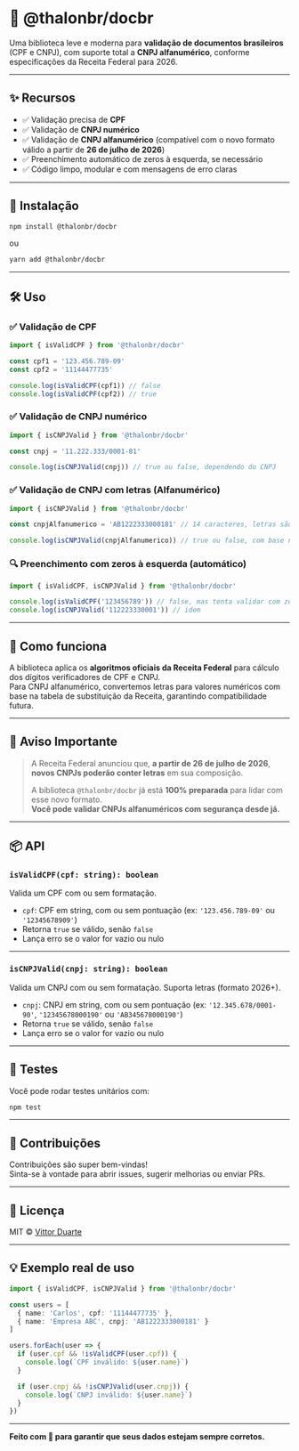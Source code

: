 # 📄 @thalonbr/docbr

Uma biblioteca leve e moderna para **validação de documentos brasileiros** (CPF e CNPJ), com suporte total a **CNPJ alfanumérico**, conforme especificações da Receita Federal para 2026.

---

## ✨ Recursos

- ✅ Validação precisa de **CPF**
- ✅ Validação de **CNPJ numérico**
- ✅ Validação de **CNPJ alfanumérico** (compatível com o novo formato válido a partir de **26 de julho de 2026**)
- ✅ Preenchimento automático de zeros à esquerda, se necessário
- ✅ Código limpo, modular e com mensagens de erro claras

---

## 🚀 Instalação

```bash
npm install @thalonbr/docbr
```

ou

```bash
yarn add @thalonbr/docbr
```

---

## 🛠️ Uso

### ✅ Validação de CPF

```ts
import { isValidCPF } from '@thalonbr/docbr'

const cpf1 = '123.456.789-09'
const cpf2 = '11144477735'

console.log(isValidCPF(cpf1)) // false
console.log(isValidCPF(cpf2)) // true
```

### ✅ Validação de CNPJ numérico

```ts
import { isCNPJValid } from '@thalonbr/docbr'

const cnpj = '11.222.333/0001-81'

console.log(isCNPJValid(cnpj)) // true ou false, dependendo do CNPJ
```

### ✅ Validação de CNPJ com letras (Alfanumérico)

```ts
import { isCNPJValid } from '@thalonbr/docbr'

const cnpjAlfanumerico = 'AB1222333000181' // 14 caracteres, letras são convertidas via algoritmo da Receita

console.log(isCNPJValid(cnpjAlfanumerico)) // true ou false, com base no DV calculado
```

### 🔍 Preenchimento com zeros à esquerda (automático)

```ts
import { isValidCPF, isCNPJValid } from '@thalonbr/docbr'

console.log(isValidCPF('123456789')) // false, mas tenta validar com zeros à esquerda
console.log(isCNPJValid('112223330001')) // idem
```

---

## 🧠 Como funciona

A biblioteca aplica os **algoritmos oficiais da Receita Federal** para cálculo dos dígitos verificadores de CPF e CNPJ.  
Para CNPJ alfanumérico, convertemos letras para valores numéricos com base na tabela de substituição da Receita, garantindo compatibilidade futura.

---

## 📌 Aviso Importante

> A Receita Federal anunciou que, **a partir de 26 de julho de 2026**, **novos CNPJs poderão conter letras** em sua composição.  
>  
> A biblioteca `@thalonbr/docbr` já está **100% preparada** para lidar com esse novo formato.  
> **Você pode validar CNPJs alfanuméricos com segurança desde já.**

---

## 📦 API

### `isValidCPF(cpf: string): boolean`

Valida um CPF com ou sem formatação.

- `cpf`: CPF em string, com ou sem pontuação (ex: `'123.456.789-09'` ou `'12345678909'`)
- Retorna `true` se válido, senão `false`
- Lança erro se o valor for vazio ou nulo

---

### `isCNPJValid(cnpj: string): boolean`

Valida um CNPJ com ou sem formatação. Suporta letras (formato 2026+).

- `cnpj`: CNPJ em string, com ou sem pontuação (ex: `'12.345.678/0001-90'`, `'12345678000190'` ou `'AB345678000190'`)
- Retorna `true` se válido, senão `false`
- Lança erro se o valor for vazio ou nulo

---

## 🧪 Testes

Você pode rodar testes unitários com:

```bash
npm test
```

---

## 🤝 Contribuições

Contribuições são super bem-vindas!  
Sinta-se à vontade para abrir issues, sugerir melhorias ou enviar PRs.

---

## 📄 Licença

MIT © [Vittor Duarte](https://github.com/thalonbr)

---

## 💡 Exemplo real de uso

```ts
import { isValidCPF, isCNPJValid } from '@thalonbr/docbr'

const users = [
  { name: 'Carlos', cpf: '11144477735' },
  { name: 'Empresa ABC', cnpj: 'AB1222333000181' }
]

users.forEach(user => {
  if (user.cpf && !isValidCPF(user.cpf)) {
    console.log(`CPF inválido: ${user.name}`)
  }

  if (user.cnpj && !isCNPJValid(user.cnpj)) {
    console.log(`CNPJ inválido: ${user.name}`)
  }
})
```

---

**Feito com 💙 para garantir que seus dados estejam sempre corretos.**
